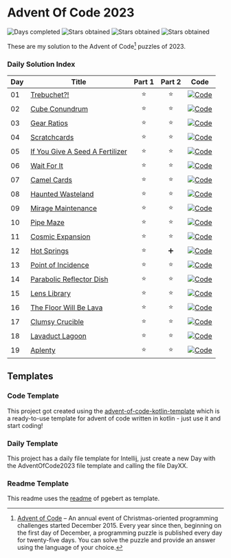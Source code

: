 # Advent Of Code 2023

![Days completed](https://img.shields.io/badge/Days%20Completed-19-green)
![Stars obtained](https://img.shields.io/badge/Stars%20Obtained%20⭐-38-yellow)
![Stars obtained](https://img.shields.io/badge/Help%20Needed%20➕-1-purple)
![Stars obtained](https://img.shields.io/badge/Not%20Solved%20❌-0-red)

These are my solution to the Advent of Code[^aoc] puzzles of 2023.

### Daily Solution Index

| Day | Title                                    | Part 1 | Part 2 | Code                                                                                                  |
|-----|------------------------------------------|:------:|:------:|-------------------------------------------------------------------------------------------------------|
| 01  | [Trebuchet?!][day01]                     |   ⭐    |   ⭐    | [![Code](https://img.shields.io/badge/Code-grey?style=for-the-badge&logo=Kotlin)](src/day01/Day01.kt) |
| 02  | [Cube Conundrum][day02]                  |   ⭐    |   ⭐    | [![Code](https://img.shields.io/badge/Code-grey?style=for-the-badge&logo=Kotlin)](src/day02/Day02.kt) |
| 03  | [Gear Ratios][day03]                     |   ⭐    |   ⭐    | [![Code](https://img.shields.io/badge/Code-grey?style=for-the-badge&logo=Kotlin)](src/day03/Day03.kt) |
| 04  | [Scratchcards][day04]                    |   ⭐    |   ⭐    | [![Code](https://img.shields.io/badge/Code-grey?style=for-the-badge&logo=Kotlin)](src/day04/Day04.kt) |
| 05  | [If You Give A Seed A Fertilizer][day05] |   ⭐    |   ⭐    | [![Code](https://img.shields.io/badge/Code-grey?style=for-the-badge&logo=Kotlin)](src/day05/Day05.kt) |
| 06  | [Wait For It][day06]                     |   ⭐    |   ⭐    | [![Code](https://img.shields.io/badge/Code-grey?style=for-the-badge&logo=Kotlin)](src/day06/Day06.kt) |
| 07  | [Camel Cards][day07]                     |   ⭐    |   ⭐    | [![Code](https://img.shields.io/badge/Code-grey?style=for-the-badge&logo=Kotlin)](src/day07/Day07.kt) |
| 08  | [Haunted Wasteland][day08]               |   ⭐    |   ⭐    | [![Code](https://img.shields.io/badge/Code-grey?style=for-the-badge&logo=Kotlin)](src/day08/Day08.kt) |
| 09  | [Mirage Maintenance][day09]              |   ⭐    |   ⭐    | [![Code](https://img.shields.io/badge/Code-grey?style=for-the-badge&logo=Kotlin)](src/day09/Day09.kt) |
| 10  | [Pipe Maze][day10]                       |   ⭐    |   ⭐    | [![Code](https://img.shields.io/badge/Code-grey?style=for-the-badge&logo=Kotlin)](src/day10/Day10.kt) |
| 11  | [Cosmic Expansion][day11]                |   ⭐    |   ⭐    | [![Code](https://img.shields.io/badge/Code-grey?style=for-the-badge&logo=Kotlin)](src/day11/Day11.kt) |
| 12  | [Hot Springs][day12]                     |   ⭐    |   ➕    | [![Code](https://img.shields.io/badge/Code-grey?style=for-the-badge&logo=Kotlin)](src/day12/Day12.kt) |
| 13  | [Point of Incidence][day13]              |   ⭐    |   ⭐    | [![Code](https://img.shields.io/badge/Code-grey?style=for-the-badge&logo=Kotlin)](src/day13/Day13.kt) |
| 14  | [Parabolic Reflector Dish][day14]        |   ⭐    |   ⭐    | [![Code](https://img.shields.io/badge/Code-grey?style=for-the-badge&logo=Kotlin)](src/day14/Day14.kt) |
| 15  | [Lens Library][day15]                    |   ⭐    |   ⭐    | [![Code](https://img.shields.io/badge/Code-grey?style=for-the-badge&logo=Kotlin)](src/day15/Day15.kt) |
| 16  | [The Floor Will Be Lava][day16]          |   ⭐    |   ⭐    | [![Code](https://img.shields.io/badge/Code-grey?style=for-the-badge&logo=Kotlin)](src/day16/Day16.kt) |
| 17  | [Clumsy Crucible][day17]                 |   ⭐    |   ⭐    | [![Code](https://img.shields.io/badge/Code-grey?style=for-the-badge&logo=Kotlin)](src/day17/Day17.kt) |
| 18  | [Lavaduct Lagoon][day18]                 |   ⭐    |   ⭐    | [![Code](https://img.shields.io/badge/Code-grey?style=for-the-badge&logo=Kotlin)](src/day18/Day18.kt) |
| 19  | [Aplenty][day19]                         |   ⭐    |   ⭐    | [![Code](https://img.shields.io/badge/Code-grey?style=for-the-badge&logo=Kotlin)](src/day19/Day19.kt) |

## Templates

### Code Template

This project got created using the [advent-of-code-kotlin-template][aoc-kotlin-template] which
is a ready-to-use template for advent of code written in kotlin - just use it and start coding!

### Daily Template

This project has a daily file template for Intellij, just create a new Day with the AdventOfCode2023 file template and calling the file DayXX.

### Readme Template

This readme uses the [readme][aoc-readme-template] of pgebert as template.

[^aoc]:
    [Advent of Code][aoc] – An annual event of Christmas-oriented programming challenges started December 2015.
    Every year since then, beginning on the first day of December, a programming puzzle is published every day for twenty-five days.
    You can solve the puzzle and provide an answer using the language of your choice.

[aoc]: https://adventofcode.com
[aoc-kotlin-template]: https://github.com/kotlin-hands-on/advent-of-code-kotlin-template
[aoc-readme-template]: https://github.com/pgebert/advent-of-code-2023/blob/master/README.md
[day01]: https://adventofcode.com/2023/day/1
[day02]: https://adventofcode.com/2023/day/2
[day03]: https://adventofcode.com/2023/day/3
[day04]: https://adventofcode.com/2023/day/4
[day05]: https://adventofcode.com/2023/day/5
[day06]: https://adventofcode.com/2023/day/6
[day07]: https://adventofcode.com/2023/day/7
[day08]: https://adventofcode.com/2023/day/8
[day09]: https://adventofcode.com/2023/day/9
[day10]: https://adventofcode.com/2023/day/10
[day11]: https://adventofcode.com/2023/day/11
[day12]: https://adventofcode.com/2023/day/12
[day13]: https://adventofcode.com/2023/day/13
[day14]: https://adventofcode.com/2023/day/14
[day15]: https://adventofcode.com/2023/day/15
[day16]: https://adventofcode.com/2023/day/16
[day17]: https://adventofcode.com/2023/day/17
[day18]: https://adventofcode.com/2023/day/18
[day19]: https://adventofcode.com/2023/day/19